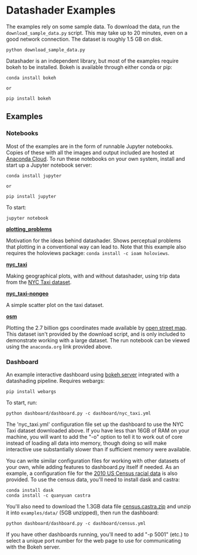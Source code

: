 # Datashader Examples

The examples rely on some sample data. To download the data, run the
`download_sample_data.py` script. This may take up to 20 minutes, even on a
good network connection. The dataset is roughly 1.5 GB on disk.

```
python download_sample_data.py
```

Datashader is an independent library, but most of the examples require
bokeh to be installed. Bokeh is available through either conda or pip:

```
conda install bokeh

or

pip install bokeh
```

## Examples

### Notebooks

Most of the examples are in the form of runnable Jupyter notebooks. Copies of
these with all the images and output included are hosted at [Anaconda
Cloud](https://anaconda.org/jbednar/notebooks). To run these notebooks on your
own system, install and start up a Jupyter notebook server:

```
conda install jupyter

or

pip install jupyter
```

To start:

```
jupyter notebook
```

**[plotting_problems](https://anaconda.org/jbednar/plotting_problems/notebook)**

Motivation for the ideas behind datashader. Shows perceptual problems that
plotting in a conventional way can lead to. Note that this example also
requires the holoviews package: `conda install -c ioam holoviews`.

**[nyc_taxi](https://anaconda.org/jbednar/nyc_taxi/notebook)**

Making geographical plots, with and without datashader, using trip data from
the [NYC Taxi dataset](http://www.nyc.gov/html/tlc/html/about/trip_record_data.shtml).

**[nyc_taxi-nongeo](https://anaconda.org/jbednar/nyc_taxi-nongeo/notebook)**

A simple scatter plot on the taxi dataset.

**[osm](https://anaconda.org/jbednar/osm/notebook)**

Plotting the 2.7 billion gps coordinates made available by [open street
map](https://blog.openstreetmap.org/2012/04/01/bulk-gps-point-data/). This
dataset isn't provided by the download script, and is only included to
demonstrate working with a large dataset. The run notebook can be viewed using
the `anaconda.org` link provided above.



### Dashboard

An example interactive dashboard using 
[bokeh server](http://bokeh.pydata.org/en/latest/docs/user_guide/server.html)
integrated with a datashading pipeline.  Requires webargs:

```
pip install webargs
```

To start, run:

```
python dashboard/dashboard.py -c dashboard/nyc_taxi.yml
```

The 'nyc_taxi.yml' configuration file set up the dashboard to use the
NYC Taxi dataset downloaded above.  If you have less than 16GB of RAM
on your machine, you will want to add the "-o" option to tell it to work
out of core instead of loading all data into memory, though doing so will
make interactive use substantially slower than if sufficient memory were
available.

You can write similar configuration files for working with other
datasets of your own, while adding features to dashboard.py itself if
needed.  As an example, a configuration file for the [2010 US Census
racial data](http://www.coopercenter.org/demographics/Racial-Dot-Map)
is also provided.  To use the census data, you'll need to install dask
and castra:

```
conda install dask
conda install -c quanyuan castra
```

You'll also need to download the 1.3GB data file
[census.castra.zip]()
and unzip it into `examples/data/` (5GB unzipped), then run the
dashboard:

```
python dashboard/dashboard.py -c dashboard/census.yml
```

If you have other dashboards running, you'll need to add "-p 5001" (etc.) to select
a unique port number for the web page to use for communicating with the Bokeh server.
